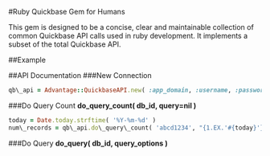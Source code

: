 #Ruby Quickbase Gem for Humans

This gem is designed to be a concise, clear and maintainable collection of common Quickbase API calls used in ruby development. It implements a subset of the total Quickbase API.

##Example

##API Documentation
###New Connection

```ruby
qb\_api = Advantage::QuickbaseAPI.new( :app_domain, :username, :password )
```

###Do Query Count
**do\_query\_count( db_id, query=nil )**

```ruby
today = Date.today.strftime( '%Y-%m-%d' )
num\_records = qb\_api.do\_query\_count( 'abcd1234', "{1.EX.'#{today}'}" )
````

###Do Query
**do\_query( db\_id, query\_options )**

```ruby

```
